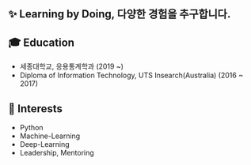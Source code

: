 ## ✨ Learning by Doing, 다양한 경험을 추구합니다.

## 🎓 Education
- 세종대학교, 응용통계학과 (2019 ~)
- Diploma of Information Technology, UTS Insearch(Australia) (2016 ~ 2017)

## 🌱 Interests
- Python
- Machine-Learning
- Deep-Learning
- Leadership, Mentoring
